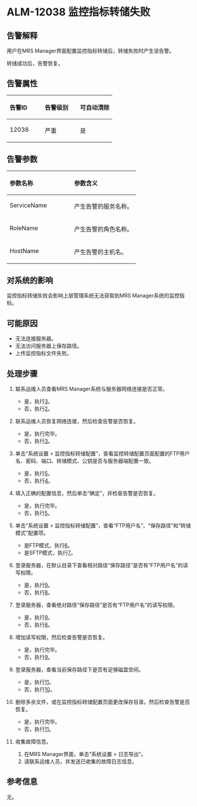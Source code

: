 # ALM-12038 监控指标转储失败<a name="ZH-CN_TOPIC_0191883084"></a>

## 告警解释<a name="zh-cn_topic_0191813891_section1610753917104"></a>

用户在MRS Manager界面配置监控指标转储后，转储失败时产生该告警。

转储成功后，告警恢复。

## 告警属性<a name="zh-cn_topic_0191813891_section45831805171015"></a>

<a name="zh-cn_topic_0191813891_table75288017947"></a>
<table><thead align="left"><tr id="zh-cn_topic_0191813891_row859440417947"><th class="cellrowborder" valign="top" width="33.33333333333333%" id="mcps1.1.4.1.1"><p id="zh-cn_topic_0191813891_p2505811317947"><a name="zh-cn_topic_0191813891_p2505811317947"></a><a name="zh-cn_topic_0191813891_p2505811317947"></a><strong id="zh-cn_topic_0191813891_b2419642717947"><a name="zh-cn_topic_0191813891_b2419642717947"></a><a name="zh-cn_topic_0191813891_b2419642717947"></a>告警ID</strong></p>
</th>
<th class="cellrowborder" valign="top" width="33.33333333333333%" id="mcps1.1.4.1.2"><p id="zh-cn_topic_0191813891_p1375356417947"><a name="zh-cn_topic_0191813891_p1375356417947"></a><a name="zh-cn_topic_0191813891_p1375356417947"></a><strong id="zh-cn_topic_0191813891_b5667321217947"><a name="zh-cn_topic_0191813891_b5667321217947"></a><a name="zh-cn_topic_0191813891_b5667321217947"></a>告警级别</strong></p>
</th>
<th class="cellrowborder" valign="top" width="33.33333333333333%" id="mcps1.1.4.1.3"><p id="zh-cn_topic_0191813891_p2712746617947"><a name="zh-cn_topic_0191813891_p2712746617947"></a><a name="zh-cn_topic_0191813891_p2712746617947"></a><strong id="zh-cn_topic_0191813891_b4282061017947"><a name="zh-cn_topic_0191813891_b4282061017947"></a><a name="zh-cn_topic_0191813891_b4282061017947"></a>可自动清除</strong></p>
</th>
</tr>
</thead>
<tbody><tr id="zh-cn_topic_0191813891_row4984117717947"><td class="cellrowborder" valign="top" width="33.33333333333333%" headers="mcps1.1.4.1.1 "><p id="zh-cn_topic_0191813891_p1060356917947"><a name="zh-cn_topic_0191813891_p1060356917947"></a><a name="zh-cn_topic_0191813891_p1060356917947"></a>12038</p>
</td>
<td class="cellrowborder" valign="top" width="33.33333333333333%" headers="mcps1.1.4.1.2 "><p id="zh-cn_topic_0191813891_p5358274517947"><a name="zh-cn_topic_0191813891_p5358274517947"></a><a name="zh-cn_topic_0191813891_p5358274517947"></a>严重</p>
</td>
<td class="cellrowborder" valign="top" width="33.33333333333333%" headers="mcps1.1.4.1.3 "><p id="zh-cn_topic_0191813891_p4523506517947"><a name="zh-cn_topic_0191813891_p4523506517947"></a><a name="zh-cn_topic_0191813891_p4523506517947"></a>是</p>
</td>
</tr>
</tbody>
</table>

## 告警参数<a name="zh-cn_topic_0191813891_section34160014171025"></a>

<a name="zh-cn_topic_0191813891_table2591060617947"></a>
<table><thead align="left"><tr id="zh-cn_topic_0191813891_row4753108817947"><th class="cellrowborder" valign="top" width="50%" id="mcps1.1.3.1.1"><p id="zh-cn_topic_0191813891_p2481289917947"><a name="zh-cn_topic_0191813891_p2481289917947"></a><a name="zh-cn_topic_0191813891_p2481289917947"></a><strong id="zh-cn_topic_0191813891_b2198950017947"><a name="zh-cn_topic_0191813891_b2198950017947"></a><a name="zh-cn_topic_0191813891_b2198950017947"></a>参数名称</strong></p>
</th>
<th class="cellrowborder" valign="top" width="50%" id="mcps1.1.3.1.2"><p id="zh-cn_topic_0191813891_p3631905817947"><a name="zh-cn_topic_0191813891_p3631905817947"></a><a name="zh-cn_topic_0191813891_p3631905817947"></a><strong id="zh-cn_topic_0191813891_b5843607417947"><a name="zh-cn_topic_0191813891_b5843607417947"></a><a name="zh-cn_topic_0191813891_b5843607417947"></a>参数含义</strong></p>
</th>
</tr>
</thead>
<tbody><tr id="zh-cn_topic_0191813891_row5616262217947"><td class="cellrowborder" valign="top" width="50%" headers="mcps1.1.3.1.1 "><p id="zh-cn_topic_0191813891_p5287850117947"><a name="zh-cn_topic_0191813891_p5287850117947"></a><a name="zh-cn_topic_0191813891_p5287850117947"></a>ServiceName</p>
</td>
<td class="cellrowborder" valign="top" width="50%" headers="mcps1.1.3.1.2 "><p id="zh-cn_topic_0191813891_p5530020917947"><a name="zh-cn_topic_0191813891_p5530020917947"></a><a name="zh-cn_topic_0191813891_p5530020917947"></a>产生告警的服务名称。</p>
</td>
</tr>
<tr id="zh-cn_topic_0191813891_row2793984117947"><td class="cellrowborder" valign="top" width="50%" headers="mcps1.1.3.1.1 "><p id="zh-cn_topic_0191813891_p4853462317947"><a name="zh-cn_topic_0191813891_p4853462317947"></a><a name="zh-cn_topic_0191813891_p4853462317947"></a>RoleName</p>
</td>
<td class="cellrowborder" valign="top" width="50%" headers="mcps1.1.3.1.2 "><p id="zh-cn_topic_0191813891_p3899035717947"><a name="zh-cn_topic_0191813891_p3899035717947"></a><a name="zh-cn_topic_0191813891_p3899035717947"></a>产生告警的角色名称。</p>
</td>
</tr>
<tr id="zh-cn_topic_0191813891_row1536889717947"><td class="cellrowborder" valign="top" width="50%" headers="mcps1.1.3.1.1 "><p id="zh-cn_topic_0191813891_p3692113517947"><a name="zh-cn_topic_0191813891_p3692113517947"></a><a name="zh-cn_topic_0191813891_p3692113517947"></a>HostName</p>
</td>
<td class="cellrowborder" valign="top" width="50%" headers="mcps1.1.3.1.2 "><p id="zh-cn_topic_0191813891_p3782196217947"><a name="zh-cn_topic_0191813891_p3782196217947"></a><a name="zh-cn_topic_0191813891_p3782196217947"></a>产生告警的主机名。</p>
</td>
</tr>
</tbody>
</table>

## 对系统的影响<a name="zh-cn_topic_0191813891_section21969051171033"></a>

监控指标转储失败会影响上层管理系统无法获取到MRS Manager系统的监控指标。

## 可能原因<a name="zh-cn_topic_0191813891_section43542384171038"></a>

-   无法连接服务器。
-   无法访问服务器上保存路径。
-   上传监控指标文件失败。

## 处理步骤<a name="zh-cn_topic_0191813891_section35154584171043"></a>

1.  联系运维人员查看MRS Manager系统与服务器网络连接是否正常。
    -   是，执行[3](#zh-cn_topic_0191813891_li17073310143018)。
    -   否，执行[2](#zh-cn_topic_0191813891_li51875580143018)。

2.  <a name="zh-cn_topic_0191813891_li51875580143018"></a>联系运维人员恢复网络连接，然后检查告警是否恢复。
    -   是，执行完毕。
    -   否，执行[3](#zh-cn_topic_0191813891_li17073310143018)。

3.  <a name="zh-cn_topic_0191813891_li17073310143018"></a>单击“系统设置 \> 监控指标转储配置”，查看监控转储配置页面配置的FTP用户名、密码、端口、转储模式、公钥是否与服务器端配置一致。
    -   是，执行[5](#zh-cn_topic_0191813891_li33278826143018)。
    -   否，执行[4](#zh-cn_topic_0191813891_li52527297143018)。

4.  <a name="zh-cn_topic_0191813891_li52527297143018"></a>填入正确的配置信息，然后单击“确定”，并检查告警是否恢复。
    -   是，执行完毕。
    -   否，执行[5](#zh-cn_topic_0191813891_li33278826143018)。

5.  <a name="zh-cn_topic_0191813891_li33278826143018"></a>单击“系统设置 \> 监控指标转储配置”，查看“FTP用户名”、“保存路径”和“转储模式”配置项。
    -   是FTP模式，执行[6](#zh-cn_topic_0191813891_li8535940143050)。
    -   是SFTP模式，执行[7](#zh-cn_topic_0191813891_li35514800143050)。

6.  <a name="zh-cn_topic_0191813891_li8535940143050"></a>登录服务器，在默认目录下查看相对路径“保存路径”是否有“FTP用户名”的读写权限。
    -   是，执行[9](#zh-cn_topic_0191813891_li49122127143428)。
    -   否，执行[8](#zh-cn_topic_0191813891_li28538792143050)。

7.  <a name="zh-cn_topic_0191813891_li35514800143050"></a>登录服务器，查看绝对路径“保存路径”是否有“FTP用户名”的读写权限。
    -   是，执行[9](#zh-cn_topic_0191813891_li49122127143428)。
    -   否，执行[8](#zh-cn_topic_0191813891_li28538792143050)。

8.  <a name="zh-cn_topic_0191813891_li28538792143050"></a>增加读写权限，然后检查告警是否恢复。
    -   是，执行完毕。
    -   否，执行[9](#zh-cn_topic_0191813891_li49122127143428)。

9.  <a name="zh-cn_topic_0191813891_li49122127143428"></a>登录服务器，查看当前保存路径下是否有足够磁盘空间。
    -   是，执行[11](#zh-cn_topic_0191813891_li572522141314)。
    -   否，执行[10](#zh-cn_topic_0191813891_li18335278143435)。

10. <a name="zh-cn_topic_0191813891_li18335278143435"></a>删除多余文件，或在监控指标转储配置页面更改保存目录。然后检查告警是否恢复。
    -   是，执行完毕。
    -   否，执行[11](#zh-cn_topic_0191813891_li572522141314)。

11. <a name="zh-cn_topic_0191813891_li572522141314"></a>收集故障信息。
    1.  在MRS Manager界面，单击“系统设置 \> 日志导出”。
    2.  请联系运维人员，并发送已收集的故障日志信息。


## 参考信息<a name="zh-cn_topic_0191813891_section5597720165321"></a>

无。

